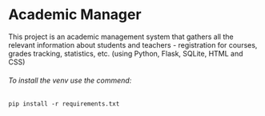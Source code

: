 # Academic Manager
This project is an academic management system that gathers all the relevant information about students and teachers -
registration for courses, grades tracking, statistics, etc.
(using Python, Flask, SQLite, HTML and CSS)


###### To install the venv use the commend:
`pip install -r requirements.txt `
